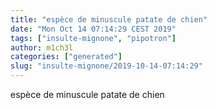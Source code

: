 ```yaml
---
title: "espèce de minuscule patate de chien"
date: "Mon Oct 14 07:14:29 CEST 2019"
tags: ["insulte-mignone", "pipotron"]
author: m1ch3l
categories: ["generated"]
slug: "insulte-mignone/2019-10-14-07:14:29"
---
```


espèce de minuscule patate de chien
